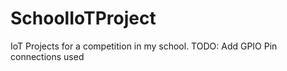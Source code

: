 # SchoolIoTProject
IoT Projects for a competition in my school.
TODO: Add GPIO Pin connections used
